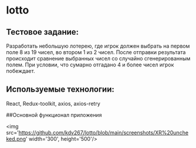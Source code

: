 # lotto


 ## Тестовое задание:
 Разработать небольшую лотерею, где игрок должен выбрать на первом поле 8 из 19 чисел, во втором 1 из 2 чисел. После отправки результата происходит сравнение выбранных чисел со случайно сгенерированным полем. При условии, что сумарно отгадано 4 и более чисел игрок побеждает.


## Используемые технологии:
React, Redux-toolkit, axios, axios-retry

##Основной функционал приложения

<img src='https://github.com/kdv267/lotto/blob/main/screenshots/XR%20uncheked.png' width='300', height='500'/>
